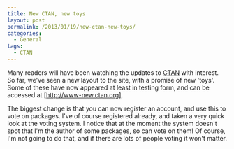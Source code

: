 ```yaml
---
title: New CTAN, new toys
layout: post
permalink: /2013/01/19/new-ctan-new-toys/
categories:
  - General
tags:
  - CTAN
---
```

Many readers will have been watching the updates to [CTAN](https://www.ctan.org) with interest. So far, we've seen a new layout to the site, with a promise of new 'toys'. Some of these have now appeared at least in testing form, and can be accessed at [http://www-new.ctan.org].

The biggest change is that you can now register an account, and use this to vote on packages. I've of course registered already, and taken a very quick look at the voting system. I notice that at the moment the system doesn't spot that I'm the author of some packages, so can vote on them! Of course, I'm not going to do that, and if there are lots of people voting it won't matter.
